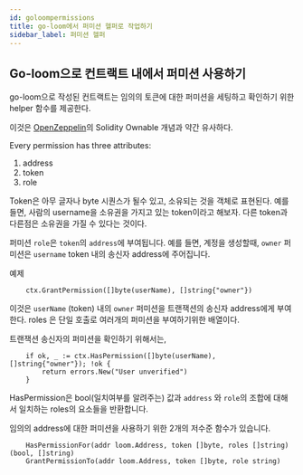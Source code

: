 ```yaml
---
id: goloompermissions
title: go-loom에서 퍼미션 헬퍼로 작업하기
sidebar_label: 퍼미션 헬퍼
---
```

## Go-loom으로 컨트랙트 내에서 퍼미션 사용하기

go-loom으로 작성된 컨트랙트는 임의의 토큰에 대한 퍼미션을 세팅하고 확인하기 위한 helper 함수를 제공한다.

이것은 [OpenZeppelin](https://github.com/OpenZeppelin/openzeppelin-solidity/blob/master/contracts/ownership/Ownable.sol)의 Solidity Ownable 개념과 약간 유사하다.

Every permission has three attributes:

1. address
2. token
3. role

Token은 아무 글자나 byte 시퀀스가 될수 있고, 소유되는 것을 객체로 표현된다. 예를 들면, 사람의 username을 소유권을 가지고 있는 token이라고 해보자. 다른 token과 다른점은 소유권을 가질 수 있다는 것이다.

퍼미션 `role`은 `token`의 `address`에 부여됩니다. 예를 들면, 계정을 생성할때, `owner` 퍼미션은 `username` token 내의 송신자 address에 주어집니다.

예제

        ctx.GrantPermission([]byte(userName), []string{"owner"})
    

이것은 `userName` (token) 내의 `owner` 퍼미션을 트랜잭션의 송신자 address에게 부여한다. roles 은 단일 호출로 여러개의 퍼미션을 부여하기위한 배열이다.

트랜잭션 송신자의 퍼미션을 확인하기 위해서는,

        if ok, _ := ctx.HasPermission([]byte(userName), []string{"owner"}); !ok {
            return errors.New("User unverified")
        }
    

HasPermission은 bool(일치여부를 알려주는) 값과 `address` 와 `role`의 조합에 대해서 일치하는 roles의 요소들을 반환합니다.

임의의 address에 대한 퍼미션을 사용하기 위한 2개의 저수준 함수가 있습니다.

        HasPermissionFor(addr loom.Address, token []byte, roles []string) (bool, []string)
        GrantPermissionTo(addr loom.Address, token []byte, role string)